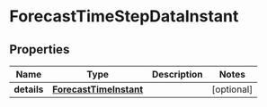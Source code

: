 

# ForecastTimeStepDataInstant

## Properties

Name | Type | Description | Notes
------------ | ------------- | ------------- | -------------
**details** | [**ForecastTimeInstant**](ForecastTimeInstant.md) |  |  [optional]




